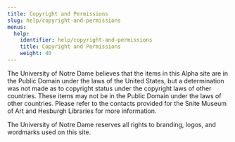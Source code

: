```yaml
---
title: Copyright and Permissions
slug: help/copyright-and-permissions
menus:
  help:
    identifier: help/copyright-and-permissions
    title: Copyright and Permissions
    weight: 40
---
```

The University of Notre Dame believes that the items in this Alpha site are in the Public Domain under the laws of the United States, but a determination was not made as to copyright status under the copyright laws of other countries. These items may not be in the Public Domain under the laws of other countries. Please refer to the contacts provided for the Snite Museum of Art and Hesburgh Libraries for more information.

The University of Notre Dame reserves all rights to branding, logos, and wordmarks used on this site.
